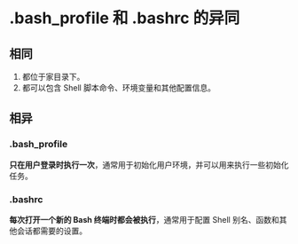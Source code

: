 # .bash_profile 和 .bashrc 的异同

## 相同

1. 都位于家目录下。
2. 都可以包含 Shell 脚本命令、环境变量和其他配置信息。

## 相异

### .bash_profile

**只在用户登录时执行一次**，通常用于初始化用户环境，并可以用来执行一些初始化任务。

### .bashrc

**每次打开一个新的 Bash 终端时都会被执行**，通常用于配置 Shell 别名、函数和其他会话都需要的设置。